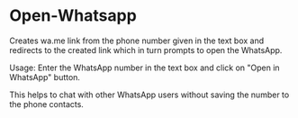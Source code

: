 # Open-Whatsapp
Creates wa.me link from the phone number given in the text box and redirects to the created link which in turn prompts to open the WhatsApp. 

Usage:
Enter the WhatsApp number in the text box and click on "Open in WhatsApp" button.

This helps to chat with other WhatsApp users without saving the number to the phone contacts.
